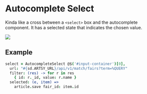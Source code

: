 # Autocomplete Select

Kinda like a cross between a `<select>` box and the autocomplete component. It has a selected state
that indicates the chosen value.

![](https://s3.amazonaws.com/f.cl.ly/items/222m2M2e2h1e250q3I0E/Image%202015-01-29%20at%204.06.08%20PM.png)

## Example

````coffeescript
select = AutocompleteSelect @$('#input-container')[0],
  url: "#{sd.ARTSY_URL}/api/v1/match/fairs?term=%QUERY"
  filter: (res) -> for r in res
    { id: r._id, value: r.name }
  selected: (e, item) =>
    article.save fair_id: item.id
````